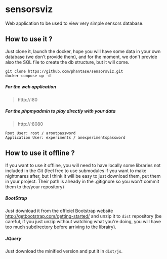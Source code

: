 # sensorsviz

Web application to be used to view very simple sensors database.

## How to use it ?

Just clone it, launch the docker, hope you will have some data in your own database (we don't provide them), and for the moment, we don't provide also the SQL file to create the db structure, but it will come.

```
git clone https://github.com/phantase/sensorsviz.git
docker-compose up -d
```

##### For the web application
> http://<yourdockeraddress>:80

##### For the phpmyadmin to play directly with your data
> http://<yourdockeraddress>:8080

```
Root User: root / arootpassword
Application User: experiments / anexperimentspassword
```

## How to use it offline ?

If you want to use it offline, you will need to have locally some libraries not included in the Git (feel free to use submodules if you want to make nightmares after, but I think it will be easy to just download them, put them in your project. Their path is already in the .gitignore so you won't commit them to the/your repository)

##### BootStrap

Just download it from the officiel Bootstrap website http://getbootstrap.com/getting-started/ and unzip it to `dist` repository (be careful, if you just unzip without watching what you're doing, you will have too much subdirectory before arriving to the librairy).

##### JQuery

Just download the minified version and put it in `dist/js`.
